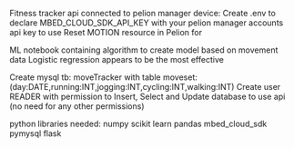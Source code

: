 Fitness tracker api connected to pelion manager device:
Create .env to declare MBED_CLOUD_SDK_API_KEY with your pelion manager accounts api key to use
Reset MOTION resource in Pelion for 

ML notebook containing algorithm to create model based on movement data
Logistic regression appears to be the most effective

Create mysql tb: moveTracker with table moveset: (day:DATE,running:INT,jogging:INT,cycling:INT,walking:INT)
Create user READER with permission to Insert, Select and Update database to use api (no need for any other permissions)

python libraries needed:
numpy
scikit learn
pandas
mbed_cloud_sdk
pymysql
flask

